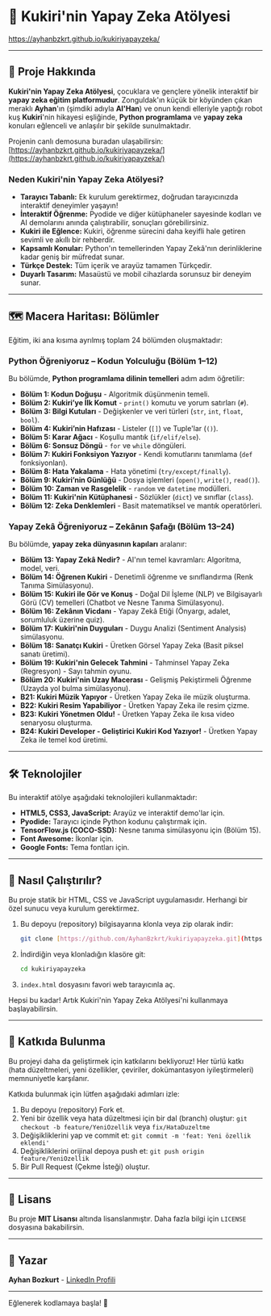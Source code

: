 # 🚀 Kukiri'nin Yapay Zeka Atölyesi

https://ayhanbzkrt.github.io/kukiriyapayzeka/


---

## 🌟 Proje Hakkında

**Kukiri'nin Yapay Zeka Atölyesi**, çocuklara ve gençlere yönelik interaktif bir **yapay zeka eğitim platformudur**. Zonguldak'ın küçük bir köyünden çıkan meraklı **Ayhan**'ın (şimdiki adıyla **AI'Han**) ve onun kendi elleriyle yaptığı robot kuş **Kukiri**'nin hikayesi eşliğinde, **Python programlama** ve **yapay zeka** konuları eğlenceli ve anlaşılır bir şekilde sunulmaktadır.

Projenin canlı demosuna buradan ulaşabilirsin: [https://ayhanbzkrt.github.io/kukiriyapayzeka/](https://ayhanbzkrt.github.io/kukiriyapayzeka/)

### Neden Kukiri'nin Yapay Zeka Atölyesi?

* **Tarayıcı Tabanlı:** Ek kurulum gerektirmez, doğrudan tarayıcınızda interaktif deneyimler yaşayın!
* **İnteraktif Öğrenme:** Pyodide ve diğer kütüphaneler sayesinde kodları ve AI demolarını anında çalıştırabilir, sonuçları görebilirsiniz.
* **Kukiri ile Eğlence:** Kukiri, öğrenme sürecini daha keyifli hale getiren sevimli ve akıllı bir rehberdir.
* **Kapsamlı Konular:** Python'ın temellerinden Yapay Zekâ'nın derinliklerine kadar geniş bir müfredat sunar.
* **Türkçe Destek:** Tüm içerik ve arayüz tamamen Türkçedir.
* **Duyarlı Tasarım:** Masaüstü ve mobil cihazlarda sorunsuz bir deneyim sunar.

---

## 🗺️ Macera Haritası: Bölümler

Eğitim, iki ana kısıma ayrılmış toplam 24 bölümden oluşmaktadır:

### Python Öğreniyoruz – Kodun Yolculuğu (Bölüm 1–12)

Bu bölümde, **Python programlama dilinin temelleri** adım adım öğretilir:

* **Bölüm 1: Kodun Doğuşu** - Algoritmik düşünmenin temeli.
* **Bölüm 2: Kukiri’ye İlk Komut** - `print()` komutu ve yorum satırları (`#`).
* **Bölüm 3: Bilgi Kutuları** - Değişkenler ve veri türleri (`str`, `int`, `float`, `bool`).
* **Bölüm 4: Kukiri’nin Hafızası** - Listeler (`[]`) ve Tuple'lar (`()`).
* **Bölüm 5: Karar Ağacı** - Koşullu mantık (`if/elif/else`).
* **Bölüm 6: Sonsuz Döngü** - `for` ve `while` döngüleri.
* **Bölüm 7: Kukiri Fonksiyon Yazıyor** - Kendi komutlarını tanımlama (`def` fonksiyonları).
* **Bölüm 8: Hata Yakalama** - Hata yönetimi (`try/except/finally`).
* **Bölüm 9: Kukiri’nin Günlüğü** - Dosya işlemleri (`open()`, `write()`, `read()`).
* **Bölüm 10: Zaman ve Rasgelelik** - `random` ve `datetime` modülleri.
* **Bölüm 11: Kukiri'nin Kütüphanesi** - Sözlükler (`dict`) ve sınıflar (`class`).
* **Bölüm 12: Zeka Denklemleri** - Basit matematiksel ve mantık operatörleri.

### Yapay Zekâ Öğreniyoruz – Zekânın Şafağı (Bölüm 13–24)

Bu bölümde, **yapay zeka dünyasının kapıları** aralanır:

* **Bölüm 13: Yapay Zekâ Nedir?** - AI'nın temel kavramları: Algoritma, model, veri.
* **Bölüm 14: Öğrenen Kukiri** - Denetimli öğrenme ve sınıflandırma (Renk Tanıma Simülasyonu).
* **Bölüm 15: Kukiri ile Gör ve Konuş** - Doğal Dil İşleme (NLP) ve Bilgisayarlı Görü (CV) temelleri (Chatbot ve Nesne Tanıma Simülasyonu).
* **Bölüm 16: Zekânın Vicdanı** - Yapay Zekâ Etiği (Önyargı, adalet, sorumluluk üzerine quiz).
* **Bölüm 17: Kukiri'nin Duyguları** - Duygu Analizi (Sentiment Analysis) simülasyonu.
* **Bölüm 18: Sanatçı Kukiri** - Üretken Görsel Yapay Zeka (Basit piksel sanatı üretimi).
* **Bölüm 19: Kukiri'nin Gelecek Tahmini** - Tahminsel Yapay Zeka (Regresyon) - Sayı tahmin oyunu.
* **Bölüm 20: Kukiri'nin Uzay Macerası** - Gelişmiş Pekiştirmeli Öğrenme (Uzayda yol bulma simülasyonu).
* **B21: Kukiri Müzik Yapıyor** - Üretken Yapay Zeka ile müzik oluşturma.
* **B22: Kukiri Resim Yapabiliyor** - Üretken Yapay Zeka ile resim çizme.
* **B23: Kukiri Yönetmen Oldu!** - Üretken Yapay Zeka ile kısa video senaryosu oluşturma.
* **B24: Kukiri Developer - Geliştirici Kukiri Kod Yazıyor!** - Üretken Yapay Zeka ile temel kod üretimi.

---

## 🛠️ Teknolojiler

Bu interaktif atölye aşağıdaki teknolojileri kullanmaktadır:

* **HTML5, CSS3, JavaScript:** Arayüz ve interaktif demo'lar için.
* **Pyodide:** Tarayıcı içinde Python kodunu çalıştırmak için.
* **TensorFlow.js (COCO-SSD):** Nesne tanıma simülasyonu için (Bölüm 15).
* **Font Awesome:** İkonlar için.
* **Google Fonts:** Tema fontları için.

---

## 🚀 Nasıl Çalıştırılır?

Bu proje statik bir HTML, CSS ve JavaScript uygulamasıdır. Herhangi bir özel sunucu veya kurulum gerektirmez.

1.  Bu depoyu (repository) bilgisayarına klonla veya zip olarak indir:
    ```bash
    git clone [https://github.com/AyhanBzkrt/kukiriyapayzeka.git](https://github.com/AyhanBzkrt/kukiriyapayzeka.git)
    ```

2.  İndirdiğin veya klonladığın klasöre git:
    ```bash
    cd kukiriyapayzeka
    ```

3.  `index.html` dosyasını favori web tarayıcınla aç.

Hepsi bu kadar! Artık Kukiri'nin Yapay Zeka Atölyesi'ni kullanmaya başlayabilirsin.

---

## 🤝 Katkıda Bulunma

Bu projeyi daha da geliştirmek için katkılarını bekliyoruz! Her türlü katkı (hata düzeltmeleri, yeni özellikler, çeviriler, dokümantasyon iyileştirmeleri) memnuniyetle karşılanır.

Katkıda bulunmak için lütfen aşağıdaki adımları izle:

1.  Bu depoyu (repository) Fork et.
2.  Yeni bir özellik veya hata düzeltmesi için bir dal (branch) oluştur: `git checkout -b feature/YeniOzellik` veya `fix/HataDuzeltme`
3.  Değişikliklerini yap ve commit et: `git commit -m 'feat: Yeni özellik eklendi'`
4.  Değişikliklerini orijinal depoya push et: `git push origin feature/YeniOzellik`
5.  Bir Pull Request (Çekme İsteği) oluştur.

---

## 📄 Lisans

Bu proje **MIT Lisansı** altında lisanslanmıştır. Daha fazla bilgi için `LICENSE` dosyasına bakabilirsin.

---

## 👤 Yazar

**Ayhan Bozkurt** - [LinkedIn Profili](https://www.linkedin.com/in/ayhanbozkurt/)

---

Eğlenerek kodlamaya başla! 🚀
